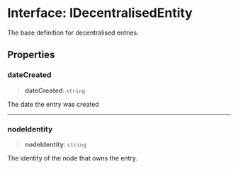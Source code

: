 # Interface: IDecentralisedEntity

The base definition for decentralised entries.

## Properties

### dateCreated

> **dateCreated**: `string`

The date the entry was created

***

### nodeIdentity

> **nodeIdentity**: `string`

The identity of the node that owns the entry.
